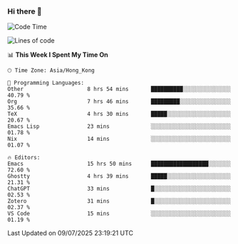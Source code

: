 ### Hi there 👋

<!--
**nicehiro/nicehiro** is a ✨ _special_ ✨ repository because its `README.md` (this file) appears on your GitHub profile.

Here are some ideas to get you started:

- 🔭 I’m currently working on ...
- 🌱 I’m currently learning ...
- 👯 I’m looking to collaborate on ...
- 🤔 I’m looking for help with ...
- 💬 Ask me about ...
- 📫 How to reach me: ...
- 😄 Pronouns: ...
- ⚡ Fun fact: ...
-->

<!--START_SECTION:waka-->
![Code Time](http://img.shields.io/badge/Code%20Time-790%20hrs%206%20mins-blue)

![Lines of code](https://img.shields.io/badge/From%20Hello%20World%20I%27ve%20Written-1.7%20million%20lines%20of%20code-blue)

📊 **This Week I Spent My Time On** 

```text
🕑︎ Time Zone: Asia/Hong_Kong

💬 Programming Languages: 
Other                    8 hrs 54 mins       ██████████░░░░░░░░░░░░░░░   40.79 % 
Org                      7 hrs 46 mins       █████████░░░░░░░░░░░░░░░░   35.66 % 
TeX                      4 hrs 30 mins       █████░░░░░░░░░░░░░░░░░░░░   20.67 % 
Emacs Lisp               23 mins             ░░░░░░░░░░░░░░░░░░░░░░░░░   01.78 % 
Nix                      14 mins             ░░░░░░░░░░░░░░░░░░░░░░░░░   01.07 % 

🔥 Editors: 
Emacs                    15 hrs 50 mins      ██████████████████░░░░░░░   72.60 % 
Ghostty                  4 hrs 39 mins       █████░░░░░░░░░░░░░░░░░░░░   21.31 % 
ChatGPT                  33 mins             █░░░░░░░░░░░░░░░░░░░░░░░░   02.53 % 
Zotero                   31 mins             █░░░░░░░░░░░░░░░░░░░░░░░░   02.37 % 
VS Code                  15 mins             ░░░░░░░░░░░░░░░░░░░░░░░░░   01.19 % 
```


 Last Updated on 09/07/2025 23:19:21 UTC
<!--END_SECTION:waka-->
